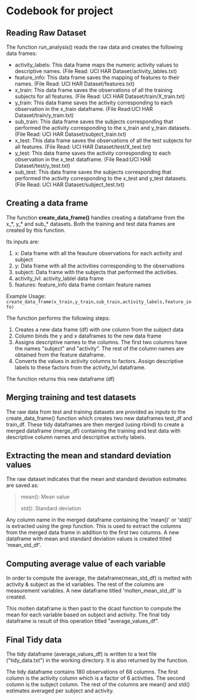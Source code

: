 # Codebook for project

## Reading Raw Dataset

The function run\_analysis() reads the raw data and creates the following data frames:

+ activity\_labels: This data frame maps the numeric activity values to descriptive names. (File Read: UCI HAR Dataset/activity\_lables.txt)
+ feature\_info: This data frame saves the mapping of features to their names. (File Read: UCI HAR Dataset/features.txt)
+ x\_train: This data frame saves the observations of all the training subjects for all features. (File Read: UCI HAR Dataset/train/X\_train.txt)
+ y\_train: This data frame saves the activity corresponding to each observation in the x\_train dataframe. (File Read:UCI HAR Dataset/train/y\_train.txt)
+ sub\_train: This data frame saves the subjects corresponding that performed the activity corresponding to the x\_train and y\_train datasets. (File Read: UCI HAR Dataset/subject\_train.txt)
+ x\_test: This data frame saves the observations of all the test subjects for all features. (File Read: UCI HAR Dataset/test/X\_test.txt)
+ y\_test: This data frame saves the activity corresponding to each observation in the x\_test dataframe. (File Read:UCI HAR Dataset/test/y\_test.txt)
+ sub\_test: This data frame saves the subjects corresponding that performed the activity corresponding to the x\_test and y\_test datasets. (File Read: UCI HAR Dataset/subject\_test.txt)

## Creating a data frame

The function **create\_data\_frame()** handles creating a dataframe from the x\_\*, y\_\* and sub\_\* datasets. Both the training and test data frames are created by this function.

Its inputs are: 

1. x: Data frame with all the feauture observations for each activity and subject
2. y: Data frame with all the activities corresponding to the observations 
3. subject: Data frame with the subjects that performed the activities. 
4. activity\_lvl: activity\_lablel data frame
5. features: feature\_info data frame contain feature names

Example Usage:
``
create_data_frame(x_train,y_train,sub_train,activity_labels,feature_info)
``

The function performs the following steps:

1. Creates a new data frame (df) with one column from the subject data
2. Column binds the y and x dataframes to the new data frame
3. Assigns descriptive names to the columns. The first two columns have the names "subject" and "activity". The rest of the column names are obtained from the feature dataframe.
4. Converts the values in activity columns to factors. Assign descriptive labels to these factors from the activity\_lvl dataframe.

The function returns this new dataframe (df)

## Merging training and test datasets

The raw data from test and training datasets are provided as inputs to the create\_data\_frame() function which creates two new dataframes test\_df and train\_df. These tidy dataframes are then merged (using rbind) to create a merged dataframe (merge\_df) containing the training and test data with descriptive column names and descriptive activity labels.

## Extracting the mean and standard deviation values

The raw dataset indicates that the mean and standard deviation estimates are saved as:

>mean(): Mean value
>
>std(): Standard deviation

Any column name in the merged dataframe containing the 'mean()' or 'std()' is extracted using the grep function. This is used to extract the columns from the merged data frame in addition to the first two columns. A new dataframe with mean and standard deviation values is created titled 'mean\_std\_df'.

## Computing average value of each variable

In order to compute the average, the dataframe(mean\_std\_df) is melted with activity & subject as the id variables. The rest of the columns are measurement variables. A new dataframe titled 'molten\_mean\_std\_df' is created.

This molten dataframe is then past to the dcast function to compute the mean for each variable based on subject and activity. The final tidy dataframe is result of this operation titled "average\_values\_df".

## Final Tidy data

The tidy dataframe (average\_values\_df) is written to a text file ("tidy\_data.txt") in the working directory. It is also returned by the function. 

The tidy dataframe contains 180 observations of 68 columns. The first column is the activity column which is a factor of 6 activities. The second column is the subject column. The rest of the columns are mean() and std() estimates averaged per subject and activity. 
